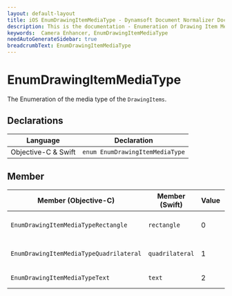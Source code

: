 ```yaml
---
layout: default-layout
title: iOS EnumDrawingItemMediaType - Dynamsoft Document Normalizer Documents
description: This is the documentation - Enumeration of Drawing Item Media Type page of DynamsoftCameraEnhancer library.
keywords:  Camera Enhancer, EnumDrawingItemMediaType
needAutoGenerateSidebar: true
breadcrumbText: EnumDrawingItemMediaType
---
```


# EnumDrawingItemMediaType

The Enumeration of the media type of the `DrawingItems`.

## Declarations

| Language | Declaration |
|----------|-------------|
| Objective-C & Swift | `enum EnumDrawingItemMediaType` |

## Member

| Member (Objective-C) | Member (Swift) | Value | Description |
| -------------------- | -------------- | ----- | ----------- |
| `EnumDrawingItemMediaTypeRectangle` | `rectangle` | 0 | The media type is rectangle. |
| `EnumDrawingItemMediaTypeQuadrilateral` | `quadrilateral` | 1 | The media type is quadrilateral. |
| `EnumDrawingItemMediaTypeText` | `text` | 2 | The media type is text. |
